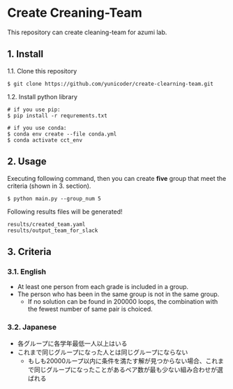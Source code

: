 # Create Creaning-Team
This repository can create cleaning-team for azumi lab.

## 1. Install
1.1. Clone this repository
```
$ git clone https://github.com/yunicoder/create-clearning-team.git
```

1.2. Install python library
```
# if you use pip:
$ pip install -r requrements.txt

# if you use conda:
$ conda env create --file conda.yml
$ conda activate cct_env
```


## 2. Usage
Executing following command, then you can create **five** group that meet the criteria (shown in 3. section).
```
$ python main.py --group_num 5
```

Following results files will be generated!
```
results/created_team.yaml
results/output_team_for_slack
```

## 3. Criteria 

### 3.1. English
- At least one person from each grade is included in a group.
- The person who has been in the same group is not in the same group.
    - If no solution can be found in 200000 loops, the combination with the fewest number of same pair is choiced.
### 3.2. Japanese
- 各グループに各学年最低一人以上はいる
- これまで同じグループになった人とは同じグループにならない
    - もしも20000ループ以内に条件を満たす解が見つからない場合、これまで同じグループになったことがあるペア数が最も少ない組み合わせが選ばれる

